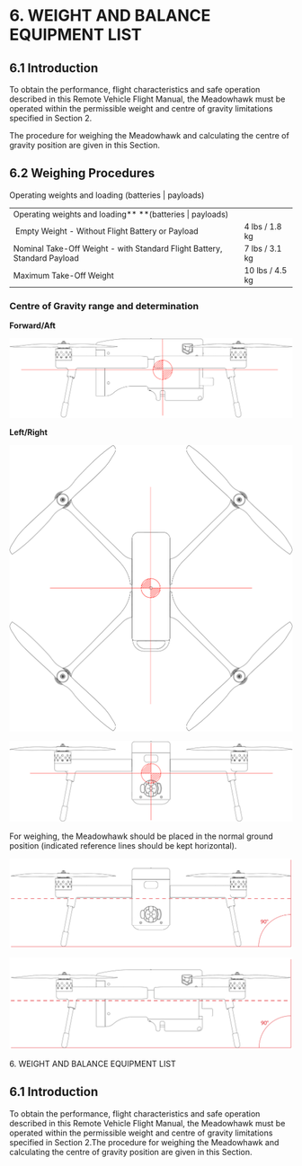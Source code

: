 # 6. WEIGHT AND BALANCE EQUIPMENT LIST

## **6.1 Introduction**

To obtain the performance, flight characteristics and safe operation described in this Remote Vehicle Flight Manual, the Meadowhawk must be operated within the permissible weight and centre of gravity limitations specified in Section 2.

The procedure for weighing the Meadowhawk and calculating the centre of gravity position are given in this Section.

## **6.2 Weighing Procedures**

Operating weights and loading (batteries | payloads)

|                                                                          |                 |
| ------------------------------------------------------------------------ | --------------- |
| Operating weights and loading** **(batteries \| payloads) ​              |                 |
| ​ Empty Weight - Without Flight Battery or Payload                       | 4 lbs / 1.8 kg  |
| Nominal Take-Off Weight - with Standard Flight Battery, Standard Payload | 7 lbs / 3.1 kg  |
| Maximum Take-Off Weight                                                  | 10 lbs / 4.5 kg |

### **Centre of Gravity range and determination**

**Forward/Aft**

![](../../../../../../.gitbook/assets/meadowhawk-2-side-CoG.jpeg)

**Left/Right**

![](../../../../../../.gitbook/assets/meadowhawk-2-top-CoG-1.jpeg)

![](../../../../../../.gitbook/assets/meadowhawk-2-front-CoG.jpeg)

For weighing, the Meadowhawk should be placed in the normal ground position (indicated reference lines should be kept horizontal).

![](../../../../../../.gitbook/assets/level-front.jpeg)

![](../../../../../../.gitbook/assets/level-side.jpeg)

6\. WEIGHT AND BALANCE EQUIPMENT LIST

## **6.1 Introduction** <a href="6.1-introduction" id="6.1-introduction"></a>

To obtain the performance, flight characteristics and safe operation described in this Remote Vehicle Flight Manual, the Meadowhawk must be operated within the permissible weight and centre of gravity limitations specified in Section 2.The procedure for weighing the Meadowhawk and calculating the centre of gravity position are given in this Section.

## &#x20;<a href="6.2-weighing-procedures" id="6.2-weighing-procedures"></a>
